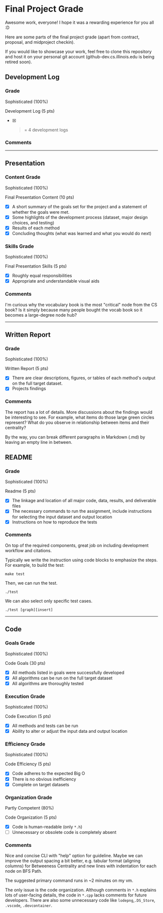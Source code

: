 # Final Project Grade

Awesome work, everyone! I hope it was a rewarding experience for you all :D

Here are some parts of the final project grade (apart from contract, proposal, and midproject checkin).

If you would like to showcase your work, feel free to clone this repository and host it on your personal git account (github-dev.cs.illinois.edu is being retired soon).

## Development Log

### Grade 

Sophisticated (100%)

Development Log (5 pts)
- [x] >= 4 development logs

### Comments

______________________________________________________________

## Presentation
### Content Grade

Sophisticated (100%)

Final Presentation Content (10 pts)
- [x] A short summary of the goals set for the project and a statement of whether the goals were met.
- [x] Some highlights of the development process (dataset, major design choices, and testing)
- [x] Results of each method
- [x] Concluding thoughts (what was learned and what you would do next)

### Skills Grade

Sophisticated (100%)

Final Presentation Skills (5 pts)
- [x] Roughly equal responsibilities
- [x] Appropriate and understandable visual aids

### Comments

I'm curious why the vocabulary book is the most "critical" node from the CS book? Is it simply because many people bought the vocab book so it becomes a large-degree node hub?

______________________________________________________________

## Written Report
### Grade

Sophisticated (100%)

Written Report (5 pts)
- [x] There are clear descriptions, figures, or tables of each method's output on the full target dataset.
- [x] Projects findings

### Comments

The report has a lot of details. More discussions about the findings would be interesting to see. For example, what items do those large green circles represent? What do you observe in relationship between items and their centrality?

By the way, you can break different paragraphs in Markdown (.md) by leaving an empty line in between.

## README

### Grade

Sophisticated (100%)

Readme (5 pts)
- [x] The linkage and location of all major code, data, results, and deliverable files
- [x] The necessary commands to run the assignment, include instructions for selecting the input dataset and output location
- [x] Instructions on how to reproduce the tests

### Comments

On top of the required components, great job on including development workflow and citations.

Typically we write the instruction using code blocks to emphasize the steps. For example, to build the test:

```
make test
```

Then, we can run the test.

```
./test
```

We can also select only specific test cases.

```
./test [graph][insert]
```

______________________________________________________________

## Code

### Goals Grade

Sophisticated (100%)

Code Goals (30 pts)
- [x] All methods listed in goals were successfully developed
- [x] All algorithms can be run on the full target dataset
- [x] All algorithms are thoroughly tested

### Execution Grade

Sophisticated (100%)

Code Execution (5 pts)
- [x] All methods and tests can be run
- [x] Ability to alter or adjust the input data and output location

### Efficiency Grade

Sophisticated (100%)

Code Efficiency (5 pts)
- [x] Code adheres to the expected Big O
- [x] There is no obvious inefficiency
- [x] Complete on target datasets

### Organization Grade

Partly Competent (80%)

Code Organization (5 pts)
- [x] Code is human-readable (only `*.h`)
- [ ] Unnecessary or obsolete code is completely absent

### Comments

Nice and concise CLI with "help" option for guideline. Maybe we can improve the output spacing a bit better, e.g. tabular format (aligning columns) for Betweeness Centrality and new lines with indentation for each node on BFS Path.

The suggested primary command runs in \~2 minutes on my vm.

The only issue is the code organization. Although comments in `*.h` explains lots of user-facing details, the code in `*.cpp` lacks comments for future developers. There are also some unnecessary code like `lodepng`,`.DS_Store`, `.vscode`, `.devcontainer`.
